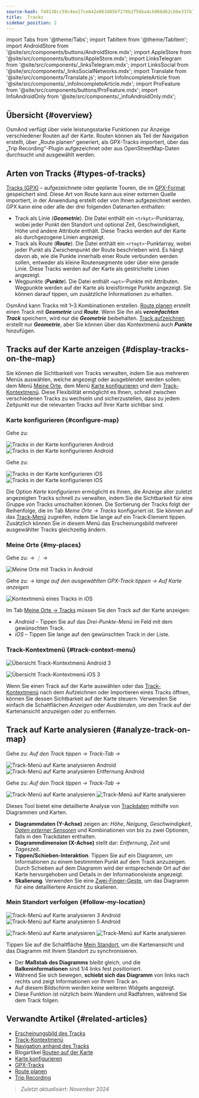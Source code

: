 ```yaml
---
source-hash: f48138cc59c4ee27ce642e063d856f276b2f56ba4cb068db2cb6e337b797c4c1
title:  Tracks
sidebar_position: 2
---
```

import Tabs from '@theme/Tabs';
import TabItem from '@theme/TabItem';
import AndroidStore from '@site/src/components/buttons/AndroidStore.mdx';
import AppleStore from '@site/src/components/buttons/AppleStore.mdx';
import LinksTelegram from '@site/src/components/_linksTelegram.mdx';
import LinksSocial from '@site/src/components/_linksSocialNetworks.mdx';
import Translate from '@site/src/components/Translate.js';
import InfoIncompleteArticle from '@site/src/components/_infoIncompleteArticle.mdx';
import ProFeature from '@site/src/components/buttons/ProFeature.mdx';
import InfoAndroidOnly from '@site/src/components/_infoAndroidOnly.mdx';



## Übersicht {#overview}

OsmAnd verfügt über viele leistungsstarke Funktionen zur Anzeige verschiedener Routen auf der Karte. Routen können als Teil der Navigation erstellt, über „Route planen“ generiert, als GPX-Tracks importiert, über das „Trip Recording“-Plugin aufgezeichnet oder aus OpenStreetMap-Daten durchsucht und ausgewählt werden.


## Arten von Tracks {#types-of-tracks}

[Tracks (GPX)](#display-tracks-on-the-map) – aufgezeichnete oder geplante Touren, die im [GPX-Format](https://en.wikipedia.org/wiki/GPS_Exchange_Format) gespeichert sind. Diese Art von Route kann aus einer externen Quelle importiert, in der Anwendung erstellt oder von Ihnen aufgezeichnet werden. GPX kann eine oder alle der drei folgenden Datenarten enthalten:

- Track als Linie (***Geometrie***). Die Datei enthält ein ```<trkpt>```-Punktarray, wobei jeder Punkt den Standort und optional Zeit, Geschwindigkeit, Höhe und andere Attribute enthält. Diese Tracks werden auf der Karte als durchgezogene Linien angezeigt.
- Track als Route (***Route***). Die Datei enthält ein ```<rtept>```-Punktarray, wobei jeder Punkt als Zwischenpunkt der Route beschrieben wird. Es hängt davon ab, wie die Punkte innerhalb einer Route verbunden werden sollen, entweder als kleine Routensegmente oder über eine gerade Linie. Diese Tracks werden auf der Karte als gestrichelte Linien angezeigt.
- Wegpunkte (***Punkte***). Die Datei enthält ```<wpt>```-Punkte mit Attributen. Wegpunkte werden auf der Karte als kreisförmige Punkte angezeigt. Sie können darauf tippen, um zusätzliche Informationen zu erhalten.

OsmAnd kann Tracks mit 1–3 Kombinationen erstellen. [Route planen](../../plan-route/create-route.md) erstellt einen Track mit ***Geometrie*** und ***Route***. Wenn Sie ihn als ***vereinfachten Track*** speichern, wird nur die ***Geometrie*** beibehalten. [Track aufzeichnen](../../plugins/trip-recording.md#new-track-recording) erstellt nur ***Geometrie***, aber Sie können über das Kontextmenü auch ***Punkte*** hinzufügen.


## Tracks auf der Karte anzeigen {#display-tracks-on-the-map}

Sie können die Sichtbarkeit von Tracks verwalten, indem Sie aus mehreren Menüs auswählen, welche angezeigt oder ausgeblendet werden sollen: dem Menü [Meine Orte](#my-places), dem Menü [Karte konfigurieren](#configure-map) und dem [Track-Kontextmenü](#track-context-menu). Diese Flexibilität ermöglicht es Ihnen, schnell zwischen verschiedenen Tracks zu wechseln und sicherzustellen, dass zu jedem Zeitpunkt nur die relevanten Tracks auf Ihrer Karte sichtbar sind.

### Karte konfigurieren {#configure-map}

<Tabs groupId="operating-systems" queryString="operating-systems">

<TabItem value="android" label="Android">

Gehe zu: *<Translate android="true" ids="shared_string_menu,configure_map,shared_string_show,show_gpx"/>*

![Tracks in der Karte konfigurieren Android](@site/static/img/map/tracks_and_routes/tracks_and_routes_display_1_andr.png)   ![Tracks in der Karte konfigurieren Android](@site/static/img/map/tracks_and_routes/tracks_and_routes_display_andr.png)  

</TabItem>

<TabItem value="ios" label="iOS">

Gehe zu: *<Translate ios="true" ids="shared_string_menu,configure_map,shared_string_gpx_tracks"/>*

![Tracks in der Karte konfigurieren iOS](@site/static/img/personal/tracks/follow_track_1_ios.png)  ![Tracks in der Karte konfigurieren iOS](@site/static/img/personal/tracks/configure_map_track_menu_ios.png)

</TabItem>

</Tabs>

Die Option *Karte konfigurieren* ermöglicht es Ihnen, die Anzeige aller zuletzt angezeigten Tracks schnell zu verwalten, indem Sie die Sichtbarkeit für eine Gruppe von Tracks umschalten können. Die Sortierung der Tracks folgt der Reihenfolge, die im Tab *Meine Orte → Tracks* konfiguriert ist. Sie können auf das [Track-Menü](../../personal/tracks/manage-tracks.md#track-menu) zugreifen, indem Sie lange auf ein Track-Element tippen. Zusätzlich können Sie in diesem Menü das Erscheinungsbild mehrerer ausgewählter Tracks gleichzeitig ändern.

### Meine Orte {#my-places}

<Tabs groupId="operating-systems" queryString="operating-systems">

<TabItem value="android" label="Android">

Gehe zu: *<Translate android="true" ids="shared_string_menu,shared_string_my_places,shared_string_gpx_files"/> → &#8942; → <Translate android="true" ids="shared_string_show_on_map"/>*

![Meine Orte mit Tracks in Android](@site/static/img/personal/tracks/one_track_menu_andr.png)

</TabItem>

<TabItem value="ios" label="iOS">

Gehe zu: *<Translate ios="true" ids="shared_string_menu,shared_string_my_places,shared_string_gpx_tracks"/> → lange auf den ausgewählten GPX-Track tippen → Auf Karte anzeigen*

![Kontextmenü eines Tracks in iOS](@site/static/img/personal/tracks/one_track_menu_ios.png)

</TabItem>

</Tabs>

Im Tab [Meine Orte *→* Tracks](../../personal/tracks/manage-tracks.md#manage-tracks) müssen Sie den Track auf der Karte anzeigen:

- *Android* – Tippen Sie auf das *Drei-Punkte-Menü* im Feld mit dem gewünschten Track.
- *iOS* – Tippen Sie lange auf den gewünschten Track in der Liste.


### Track-Kontextmenü {#track-context-menu}

<Tabs groupId="operating-systems" queryString="operating-systems">

<TabItem value="android" label="Android">

![Übersicht Track-Kontextmenü Android 3](@site/static/img/personal/tracks/track_context_overview_andr_3.png)

</TabItem>

<TabItem value="ios" label="iOS">

![Übersicht Track-Kontextmenü iOS 3](@site/static/img/personal/tracks/track_context_overview_ios_3.png)

</TabItem>

</Tabs>

Wenn Sie einen Track auf der Karte auswählen oder das [Track-Kontextmenü](./track-context-menu.md) nach dem Aufzeichnen oder Importieren eines Tracks öffnen, können Sie dessen Sichtbarkeit auf der Karte steuern. Verwenden Sie einfach die Schaltflächen *Anzeigen* oder *Ausblenden*, um den Track auf der Kartenansicht anzuzeigen oder zu entfernen.


## Track auf Karte analysieren {#analyze-track-on-map}

<Tabs groupId="operating-systems" queryString="operating-systems">

<TabItem value="android" label="Android">

Gehe zu: *Auf den Track tippen → Track-Tab → <Translate android="true" ids="analyze_on_map"/>*  

![Track-Menü auf Karte analysieren Android](@site/static/img/personal/tracks/analyze_track_on_map_andr.png)    ![Track-Menü auf Karte analysieren Entfernung Android](@site/static/img/personal/tracks/analyze_track_on_map_distance_andr.png)

</TabItem>

<TabItem value="ios" label="iOS">

Gehe zu: *Auf den Track tippen → Track-Tab → <Translate ios="true" ids="analyze_on_map"/>*  

![Track-Menü auf Karte analysieren](@site/static/img/personal/tracks/track_analyze_ios.png)  ![Track-Menü auf Karte analysieren ](@site/static/img/personal/tracks/track_analyze_on_map_ios.png)

</TabItem>

</Tabs>

Dieses Tool bietet eine detaillierte Analyse von [Trackdaten](../../map/tracks/track-context-menu.md#options) mithilfe von Diagrammen und Karten.

- **Diagrammdaten (Y-Achse)** zeigen an: *Höhe*, *Neigung*, *Geschwindigkeit*, [*Daten externer Sensoren*](../../plugins/external-sensors.md) und Kombinationen von bis zu zwei Optionen, falls in den Trackdaten enthalten.
- **Diagrammdimension (X-Achse)** stellt dar: *Entfernung*, *Zeit* und *Tageszeit*.
- **Tippen/Schieben-Interaktion**. Tippen Sie auf ein Diagramm, um Informationen zu einem bestimmten Punkt auf dem Track anzuzeigen. Durch Schieben auf dem Diagramm wird der entsprechende Ort auf der Karte hervorgehoben und Details in der Informationsleiste angezeigt.
- **Skalierung**. Verwenden Sie eine [Zwei-Finger-Geste](../../map/interact-with-map.md#gestures), um das Diagramm für eine detailliertere Ansicht zu skalieren.


### Mein Standort verfolgen {#follow-my-location}

<Tabs groupId="operating-systems" queryString="operating-systems">

<TabItem value="android" label="Android">

![Track-Menü auf Karte analysieren 3 Android](@site/static/img/personal/tracks/track_analyze_on_map_3_android.png) ![Track-Menü auf Karte analysieren 5 Android](@site/static/img/personal/tracks/track_analyze_on_map_5_android.png)

</TabItem>

<TabItem value="ios" label="iOS">

![Track-Menü auf Karte analysieren](@site/static/img/personal/tracks/track_follow_my_location_3_ios.png)  ![Track-Menü auf Karte analysieren ](@site/static/img/personal/tracks/track_follow_my_location_4_ios.png)

</TabItem>

</Tabs>

Tippen Sie auf die Schaltfläche [Mein Standort](../../map/interact-with-map.md#my-location-and-zoom), um die Kartenansicht und das Diagramm mit Ihrem Standort zu synchronisieren.

- Der **Maßstab des Diagramms** bleibt gleich, und die **Balkeninformationen** sind 1/4 links fest positioniert.
- Während Sie sich bewegen, **schiebt sich das Diagramm** von links nach rechts und zeigt Informationen vor Ihrem Track an.
- Auf diesem Bildschirm werden keine weiteren Widgets angezeigt.
- Diese Funktion ist nützlich beim Wandern und Radfahren, während Sie dem Track folgen.  


## Verwandte Artikel {#related-articles}

- [Erscheinungsbild des Tracks](./appearance.md)
- [Track-Kontextmenü](./track-context-menu.md)
- [Navigation anhand des Tracks](../../navigation/setup/gpx-navigation.md)
- Blogartikel [Routen auf der Karte](https://docs.osmand.net/blog/routes)
- [Karte konfigurieren](../../map/configure-map-menu.md)  
- [GPX-Tracks](../../personal/tracks/index.md)  
- [Route planen](../../plan-route/index.md)  
- [Trip Recording](../../plugins/trip-recording.md)

> *Zuletzt aktualisiert: November 2024*